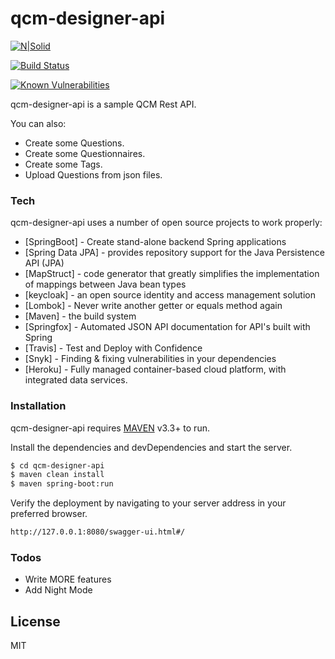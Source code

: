 # qcm-designer-api

[![N|Solid](https://cdn.travis-ci.org/images/favicon-076a22660830dc325cc8ed70e7146a59.png)](https://travis-ci.org/) 

[![Build Status](https://travis-ci.com/EricMuller/qcm-designer-api.svg?branch=master)](https://travis-ci.com/EricMuller/qcm-designer-api)

[![Known Vulnerabilities](https://snyk.io/test/github/EricMuller/qcm-designer-api/badge.svg)](https://snyk.io/test/github/EricMuller/qcm-designer-api)

qcm-designer-api is a sample QCM Rest API.


You can also:
  
  - Create some Questions.
  - Create some Questionnaires. 
  - Create some Tags.
  - Upload Questions from json files.

### Tech

qcm-designer-api uses a number of open source projects to work properly:


* [SpringBoot] - Create stand-alone backend Spring applications
* [Spring Data JPA]  - provides repository support for the Java Persistence API (JPA)
* [MapStruct] - code generator that greatly simplifies the implementation of mappings between Java bean types  
* [keycloak] - an open source identity and access management solution
* [Lombok] - Never write another getter or equals method again
* [Maven] - the build system
* [Springfox] - Automated JSON API documentation for API's built with Spring
* [Travis] - Test and Deploy with Confidence
* [Snyk] - Finding & fixing vulnerabilities in your dependencies
* [Heroku] - Fully managed container-based cloud platform, with integrated data services. 


### Installation

qcm-designer-api requires [MAVEN](https://maven.apache.org/) v3.3+ to run.

Install the dependencies and devDependencies and start the server.

```sh
$ cd qcm-designer-api
$ maven clean install
$ maven spring-boot:run
```

Verify the deployment by navigating to your server address in your preferred browser.

```sh
http://127.0.0.1:8080/swagger-ui.html#/
```


### Todos

 - Write MORE features
 - Add Night Mode

License
----

MIT

